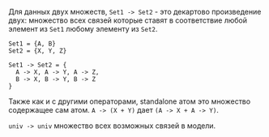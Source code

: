 Для данных двух множеств, ```Set1 -> Set2``` - это декартово произведение двух:
множество всех связей которые ставят в соответствие любой элемент из ```Set1```
любому элементу из ```Set2```.

```
Set1 = {A, B}
Set2 = {X, Y, Z}

Set1 -> Set2 = {
  A -> X, A -> Y, A -> Z,
  B -> X, B -> Y, B -> Z
}
```

Также как и с другими операторами, standalone атом это множество содержащее сам атом.
```A -> (X + Y)``` дает ```(A -> X + A -> Y)```.

```univ -> univ``` множество всех возможных связей в модели.

